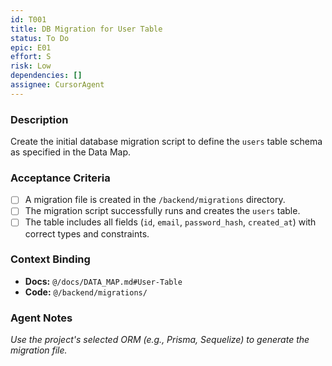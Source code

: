 ```yaml
---
id: T001
title: DB Migration for User Table
status: To Do
epic: E01
effort: S
risk: Low
dependencies: []
assignee: CursorAgent
---
```


### Description

Create the initial database migration script to define the `users` table schema as specified in the Data Map.

### Acceptance Criteria

- [ ] A migration file is created in the `/backend/migrations` directory.
- [ ] The migration script successfully runs and creates the `users` table.
- [ ] The table includes all fields (`id`, `email`, `password_hash`, `created_at`) with correct types and constraints.

### Context Binding

- **Docs:** `@/docs/DATA_MAP.md#User-Table`
- **Code:** `@/backend/migrations/`

### Agent Notes

*Use the project's selected ORM (e.g., Prisma, Sequelize) to generate the migration file.*